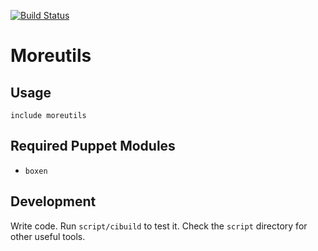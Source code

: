 [![Build
Status](https://travis-ci.org/boxen/puppet-moreutils.png?branch=master)](https://travis-ci.org/boxen/puppet-moreutils)

# Moreutils

## Usage

```puppet
include moreutils
```

## Required Puppet Modules

* `boxen`

## Development

Write code. Run `script/cibuild` to test it. Check the `script`
directory for other useful tools.
